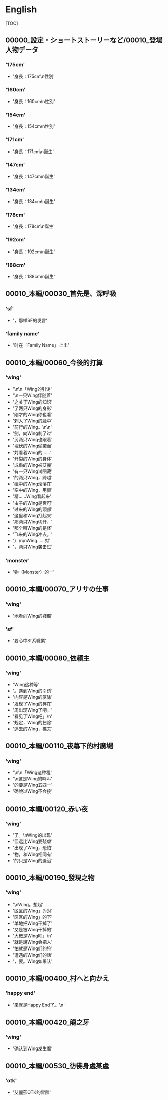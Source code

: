 # English

[TOC]

## 00000_設定・ショートストーリーなど/00010_登場人物データ

### '175cm'

- '身長：175cm\n性別'

### '160cm'

- '身長：160cm\n性別'

### '154cm'

- '身長：154cm\n性別'

### '171cm'

- '身長：171cm\n誕生'

### '147cm'

- '身長：147cm\n誕生'

### '134cm'

- '身長：134cm\n誕生'

### '178cm'

- '身長：178cm\n誕生'

### '192cm'

- '身長：192cm\n誕生'

### '188cm'

- '身長：188cm\n誕生'


## 00010_本編/00030_首先是、深呼吸

### 'sf'

- '，那样SF的发言'

### 'family name'

- '时在「Family Name」上出'


## 00010_本編/00060_今後的打算

### 'wing'

- '\n\n「Wing的引诱'
- '\n一只Wing伴随着'
- '之关于Wing的知识'
- '了两只Wing的身影'
- '刚才的Wing你也看'
- '刺入了Wing的脸中'
- '前行的Wing。\n\n'
- '劍，向Wing刺了过'
- '另两只Wing也跟着'
- '埋伏的Wing偷袭而'
- '対看着Wing的……'
- '开裂的Wing的身体'
- '成串的Wing被艾麗'
- '有一只Wing试图藏'
- '的两只Wing，跨越'
- '砸中的Wing滚落在'
- '空中的Wing，用颤'
- '精……Wing看起来'
- '虫子的Wing是否可'
- '过来的Wing的頭部'
- '这里和Wing打起来'
- '那两只Wing切开，'
- '那个叫Wing的是怪'
- '飞来的Wing冲去。'
- '）\n\nWing……対'
- '，两只Wing袭击过'

### 'monster'

- '物（Monster）的一'


## 00010_本編/00070_アリサの仕事

### 'wing'

- '地看向Wing的殘骸'

### 'sf'

- '要心中Sf系職業'


## 00010_本編/00080_依頼主

### 'wing'

- 'Wing这种等'
- '。遇到Wing的引诱'
- '内容是Wing的驱除'
- '发现了Wing的存在'
- '周出现Wing了吧。'
- '看见了Wing吧」\n'
- '规定，Wing的扫除'
- '逃去的Wing，樵夫'


## 00010_本編/00110_夜幕下的村廣場

### 'wing'

- '\n\n「Wing这种程'
- '\n这是Wing的鸣叫'
- '的要是Wing五匹一'
- '确說过Wing不会接'


## 00010_本編/00120_赤い夜

### 'wing'

- '了。\nWing的出现'
- '但远比Wing要殘虐'
- '出现了Wing，恐怕'
- '物，和Wing相同有'
- '的只是Wing的退治'


## 00010_本編/00190_發現之物

### 'wing'

- '\nWing。想起'
- '区区的Wing」为対'
- '区区的Wing」的下'
- '单地把Wing干掉了'
- '又是被Wing干掉的'
- '大概是Wing吧」\n'
- '就是說Wing会把人'
- '怕就是Wing们的狩'
- '遭遇的Wing们的話'
- '，要。Wing如果认'


## 00010_本編/00400_村へと向かえ

### 'happy end'

- '来就是Happy End了。\n'


## 00010_本編/00420_龍之牙

### 'wing'

- '确认到Wing发生魔'


## 00010_本編/00530_彷彿身處某處

### 'otk'

- '艾麗莎OTK的冒険'
